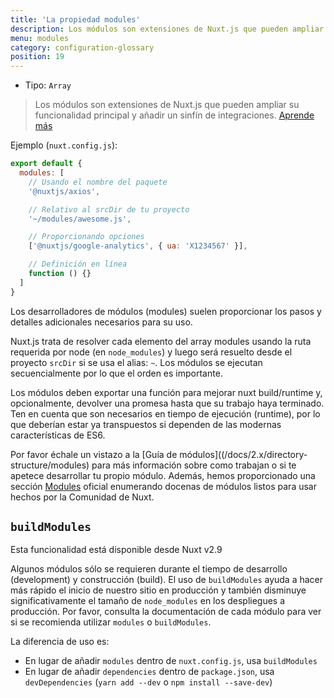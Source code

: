 ```yaml
---
title: 'La propiedad modules'
description: Los módulos son extensiones de Nuxt.js que pueden ampliar su funcionalidad principal y añadir un sinfín de integraciones.
menu: modules
category: configuration-glossary
position: 19
---
```


- Tipo: `Array`

> Los módulos son extensiones de Nuxt.js que pueden ampliar su funcionalidad principal y añadir un sinfín de integraciones. [Aprende más](/docs/2.x/directory-structure/modules)

Ejemplo (`nuxt.config.js`):

```js
export default {
  modules: [
    // Usando el nombre del paquete
    '@nuxtjs/axios',

    // Relativo al srcDir de tu proyecto
    '~/modules/awesome.js',

    // Proporcionando opciones
    ['@nuxtjs/google-analytics', { ua: 'X1234567' }],

    // Definición en línea
    function () {}
  ]
}
```

Los desarrolladores de módulos (modules) suelen proporcionar los pasos y detalles adicionales necesarios para su uso.

Nuxt.js trata de resolver cada elemento del array modules usando la ruta requerida por node (en `node_modules`) y luego será resuelto desde el proyecto `srcDir` si se usa el alias: `~`. Los módulos se ejecutan secuencialmente por lo que el orden es importante.

Los módulos deben exportar una función para mejorar nuxt build/runtime y, opcionalmente, devolver una promesa hasta que su trabajo haya terminado. Ten en cuenta que son necesarios en tiempo de ejecución (runtime), por lo que deberían estar ya transpuestos si dependen de las modernas características de ES6.

Por favor échale un vistazo a la [Guía de módulos]((/docs/2.x/directory-structure/modules) para más información sobre como trabajan o si te apetece desarrollar tu propio módulo. Además, hemos proporcionado una sección [Modules](https://github.com/nuxt-community/awesome-nuxt#modules) oficial enumerando docenas de módulos listos para usar hechos por la Comunidad de Nuxt.

## `buildModules`

<div class="Alert Alert--info">

Esta funcionalidad está disponible desde Nuxt v2.9

</div>

Algunos módulos sólo se requieren durante el tiempo de desarrollo (development) y construcción (build). El uso de `buildModules` ayuda a hacer más rápido el inicio de nuestro sitio en producción y también disminuye significativamente el tamaño de `node_modules` en los despliegues a producción. Por favor, consulta la documentación de cada módulo para ver si se recomienda utilizar `modules` o `buildModules`.

La diferencia de uso es:

- En lugar de añadir `modules` dentro de `nuxt.config.js`, usa `buildModules`
- En lugar de añadir `dependencies` dentro de `package.json`, usa `devDependencies` (`yarn add --dev` o `npm install --save-dev`)

